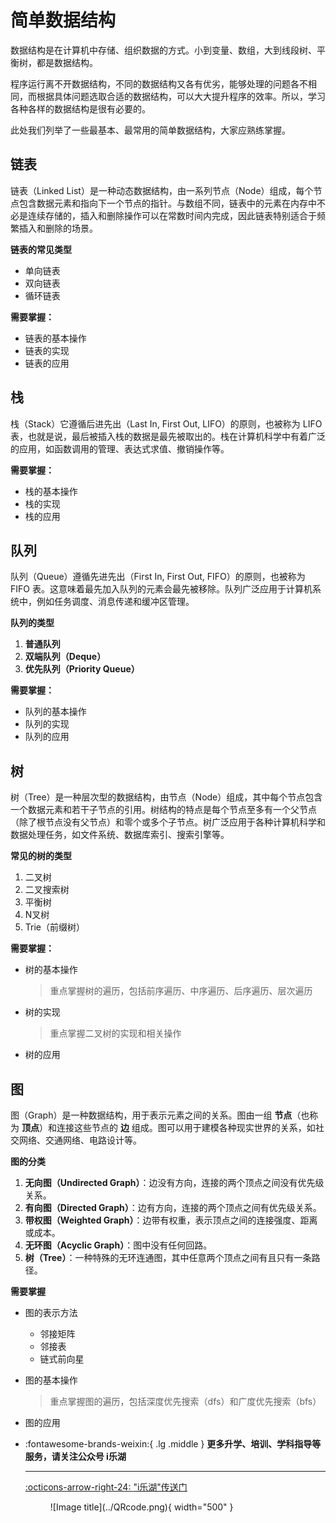 # 简单数据结构

数据结构是在计算机中存储、组织数据的方式。小到变量、数组，大到线段树、平衡树，都是数据结构。

程序运行离不开数据结构，不同的数据结构又各有优劣，能够处理的问题各不相同，而根据具体问题选取合适的数据结构，可以大大提升程序的效率。所以，学习各种各样的数据结构是很有必要的。

此处我们列举了一些最基本、最常用的简单数据结构，大家应熟练掌握。

## **链表**

链表（Linked List）是一种动态数据结构，由一系列节点（Node）组成，每个节点包含数据元素和指向下一个节点的指针。与数组不同，链表中的元素在内存中不必是连续存储的，插入和删除操作可以在常数时间内完成，因此链表特别适合于频繁插入和删除的场景。

**链表的常见类型**

- 单向链表
- 双向链表
- 循环链表

**需要掌握：**

- 链表的基本操作
- 链表的实现
- 链表的应用

## **栈**

栈（Stack）它遵循后进先出（Last In, First Out, LIFO）的原则，也被称为 LIFO 表，也就是说，最后被插入栈的数据是最先被取出的。栈在计算机科学中有着广泛的应用，如函数调用的管理、表达式求值、撤销操作等。

**需要掌握：**

- 栈的基本操作
- 栈的实现
- 栈的应用



## **队列**

队列（Queue）遵循先进先出（First In, First Out, FIFO）的原则，也被称为 FIFO 表。这意味着最先加入队列的元素会最先被移除。队列广泛应用于计算机系统中，例如任务调度、消息传递和缓冲区管理。

**队列的类型**

1. **普通队列**
2. **双端队列（Deque）**
3. **优先队列（Priority Queue）**

**需要掌握：**

- 队列的基本操作
- 队列的实现
- 队列的应用

## **树**

树（Tree）是一种层次型的数据结构，由节点（Node）组成，其中每个节点包含一个数据元素和若干子节点的引用。树结构的特点是每个节点至多有一个父节点（除了根节点没有父节点）和零个或多个子节点。树广泛应用于各种计算机科学和数据处理任务，如文件系统、数据库索引、搜索引擎等。

**常见的树的类型**

1. 二叉树
2. 二叉搜索树
3. 平衡树
4. N叉树
5. Trie（前缀树）

**需要掌握：**

- 树的基本操作

  > 重点掌握树的遍历，包括前序遍历、中序遍历、后序遍历、层次遍历

- 树的实现

  > 重点掌握二叉树的实现和相关操作

- 树的应用



## **图**

图（Graph）是一种数据结构，用于表示元素之间的关系。图由一组 **节点**（也称为 **顶点**）和连接这些节点的 **边** 组成。图可以用于建模各种现实世界的关系，如社交网络、交通网络、电路设计等。

**图的分类**

1. **无向图（Undirected Graph）**：边没有方向，连接的两个顶点之间没有优先级关系。
2. **有向图（Directed Graph）**：边有方向，连接的两个顶点之间有优先级关系。
3. **带权图（Weighted Graph）**：边带有权重，表示顶点之间的连接强度、距离或成本。
4. **无环图（Acyclic Graph）**：图中没有任何回路。
5. **树（Tree）**：一种特殊的无环连通图，其中任意两个顶点之间有且只有一条路径。

**需要掌握**

- 图的表示方法

  - 邻接矩阵
  - 邻接表
  - 链式前向星

- 图的基本操作

  > 重点掌握图的遍历，包括深度优先搜索（dfs）和广度优先搜索（bfs）

- 图的应用


<!-- 底部常驻 -->
<div class="grid cards" markdown>

-   :fontawesome-brands-weixin:{ .lg .middle } __更多升学、培训、学科指导等服务，请关注公众号 i乐湖__

    ---

    [:octicons-arrow-right-24: <a href="https://mp.weixin.qq.com/s/cN9UfU4qf2_02-FOgVKXTw" target="_blank"> "i乐湖"传送门 </a>](#)

    <figure markdown>
    ![Image title](../QRcode.png){ width="500" }
    </figure>

</div>